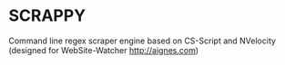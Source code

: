 # SCRAPPY
Command line regex scraper engine based on CS-Script and NVelocity (designed for WebSite-Watcher http://aignes.com)

